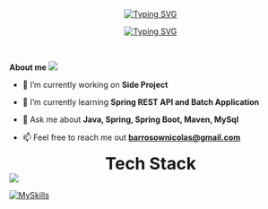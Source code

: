 <br>
<br>
<p align="center">
    <a href="https://git.io/typing-svg"><img
            src="https://readme-typing-svg.herokuapp.com?font=Fira+Code&size=28&pause=1000&color=A265F7&random=false&width=435&lines=Hi%2C+I'm+Nicolas+Barroso;Back-End+developer;1%25+better+every+day...%3C3"
            alt="Typing SVG" /></a>
</p>
<p align="center">
    <a href="https://git.io/typing-svg"><img
            src="https://readme-typing-svg.herokuapp.com?font=Fira+Code&size=28&pause=1000&color=A265F7&random=false&width=435&lines=Software+Engineer+Student;Active+Learner%2FResearcher;coder+lover+%7B...%7D"
            alt="Typing SVG" /></a>
</p>
<br>


**About me**
<img src="https://user-images.githubusercontent.com/73097560/115834477-dbab4500-a447-11eb-908a-139a6edaec5c.gif">
<br>

<!--Intro start-->
- 🔭 I’m currently working on **Side Project**

- 🌱 I’m currently learning **Spring REST API and Batch Application**

- 💬 Ask me about **Java, Spring, Spring Boot, Maven, MySql**

- 📫 Feel free to reach me out **barrosownicolas@gmail.com**

<!--Intro end-->
<div style="display: flex; align-items: center; justify-content: center; flex-direction: row;">
    <b style="font-size: 30px;">
        Tech Stack
    </b>
</div>

<img src="https://user-images.githubusercontent.com/73097560/115834477-dbab4500-a447-11eb-908a-139a6edaec5c.gif">

<p align="center">

[![MySkills](https://skillicons.dev/icons?i=java,spring,kubernetes,hibernate,maven,gradle,python,c,mysql,postgres,vscode,git,github,docker,postman&perline=20)](https://skillicons.dev)
</p>
<br>
<br>
<br>
